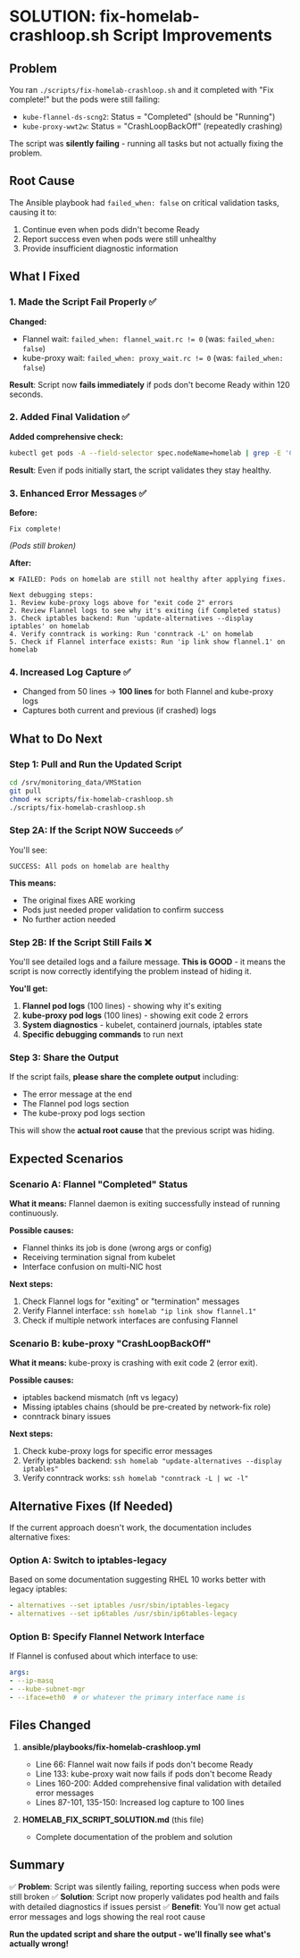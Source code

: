 # SOLUTION: fix-homelab-crashloop.sh Script Improvements

## Problem

You ran `./scripts/fix-homelab-crashloop.sh` and it completed with "Fix complete!" but the pods were still failing:
- `kube-flannel-ds-scng2`: Status = "Completed" (should be "Running")
- `kube-proxy-wwt2w`: Status = "CrashLoopBackOff" (repeatedly crashing)

The script was **silently failing** - running all tasks but not actually fixing the problem.

## Root Cause

The Ansible playbook had `failed_when: false` on critical validation tasks, causing it to:
1. Continue even when pods didn't become Ready
2. Report success even when pods were still unhealthy
3. Provide insufficient diagnostic information

## What I Fixed

### 1. Made the Script Fail Properly ✅

**Changed:**
- Flannel wait: `failed_when: flannel_wait.rc != 0` (was: `failed_when: false`)
- kube-proxy wait: `failed_when: proxy_wait.rc != 0` (was: `failed_when: false`)

**Result**: Script now **fails immediately** if pods don't become Ready within 120 seconds.

### 2. Added Final Validation ✅

**Added comprehensive check:**
```bash
kubectl get pods -A --field-selector spec.nodeName=homelab | grep -E 'CrashLoopBackOff|Error|Completed'
```

**Result**: Even if pods initially start, the script validates they stay healthy.

### 3. Enhanced Error Messages ✅

**Before:**
```
Fix complete!
```
*(Pods still broken)*

**After:**
```
❌ FAILED: Pods on homelab are still not healthy after applying fixes.

Next debugging steps:
1. Review kube-proxy logs above for "exit code 2" errors
2. Review Flannel logs to see why it's exiting (if Completed status)
3. Check iptables backend: Run 'update-alternatives --display iptables' on homelab
4. Verify conntrack is working: Run 'conntrack -L' on homelab
5. Check if Flannel interface exists: Run 'ip link show flannel.1' on homelab
```

### 4. Increased Log Capture ✅

- Changed from 50 lines → **100 lines** for both Flannel and kube-proxy logs
- Captures both current and previous (if crashed) logs

## What to Do Next

### Step 1: Pull and Run the Updated Script

```bash
cd /srv/monitoring_data/VMStation
git pull
chmod +x scripts/fix-homelab-crashloop.sh
./scripts/fix-homelab-crashloop.sh
```

### Step 2A: If the Script NOW Succeeds ✅

You'll see:
```
SUCCESS: All pods on homelab are healthy
```

**This means:**
- The original fixes ARE working
- Pods just needed proper validation to confirm success
- No further action needed

### Step 2B: If the Script Still Fails ❌

You'll see detailed logs and a failure message. **This is GOOD** - it means the script is now correctly identifying the problem instead of hiding it.

**You'll get:**
1. **Flannel pod logs** (100 lines) - showing why it's exiting
2. **kube-proxy pod logs** (100 lines) - showing exit code 2 errors
3. **System diagnostics** - kubelet, containerd journals, iptables state
4. **Specific debugging commands** to run next

### Step 3: Share the Output

If the script fails, **please share the complete output** including:
- The error message at the end
- The Flannel pod logs section
- The kube-proxy pod logs section

This will show the **actual root cause** that the previous script was hiding.

## Expected Scenarios

### Scenario A: Flannel "Completed" Status

**What it means:** Flannel daemon is exiting successfully instead of running continuously.

**Possible causes:**
- Flannel thinks its job is done (wrong args or config)
- Receiving termination signal from kubelet
- Interface confusion on multi-NIC host

**Next steps:**
1. Check Flannel logs for "exiting" or "termination" messages
2. Verify Flannel interface: `ssh homelab "ip link show flannel.1"`
3. Check if multiple network interfaces are confusing Flannel

### Scenario B: kube-proxy "CrashLoopBackOff"

**What it means:** kube-proxy is crashing with exit code 2 (error exit).

**Possible causes:**
- iptables backend mismatch (nft vs legacy)
- Missing iptables chains (should be pre-created by network-fix role)
- conntrack binary issues

**Next steps:**
1. Check kube-proxy logs for specific error messages
2. Verify iptables backend: `ssh homelab "update-alternatives --display iptables"`
3. Verify conntrack works: `ssh homelab "conntrack -L | wc -l"`

## Alternative Fixes (If Needed)

If the current approach doesn't work, the documentation includes alternative fixes:

### Option A: Switch to iptables-legacy

Based on some documentation suggesting RHEL 10 works better with legacy iptables:
```yaml
- alternatives --set iptables /usr/sbin/iptables-legacy
- alternatives --set ip6tables /usr/sbin/ip6tables-legacy
```

### Option B: Specify Flannel Network Interface

If Flannel is confused about which interface to use:
```yaml
args:
- --ip-masq
- --kube-subnet-mgr
- --iface=eth0  # or whatever the primary interface name is
```

## Files Changed

1. **ansible/playbooks/fix-homelab-crashloop.yml**
   - Line 66: Flannel wait now fails if pods don't become Ready
   - Line 133: kube-proxy wait now fails if pods don't become Ready
   - Lines 160-200: Added comprehensive final validation with detailed error messages
   - Lines 87-101, 135-150: Increased log capture to 100 lines

2. **HOMELAB_FIX_SCRIPT_SOLUTION.md** (this file)
   - Complete documentation of the problem and solution

## Summary

✅ **Problem**: Script was silently failing, reporting success when pods were still broken
✅ **Solution**: Script now properly validates pod health and fails with detailed diagnostics if issues persist
✅ **Benefit**: You'll now get actual error messages and logs showing the real root cause

**Run the updated script and share the output - we'll finally see what's actually wrong!**
